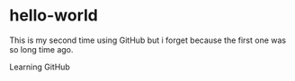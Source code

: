 # hello-world

This is my second time using GitHub but i forget because the first one was so long time ago.

Learning GitHub
